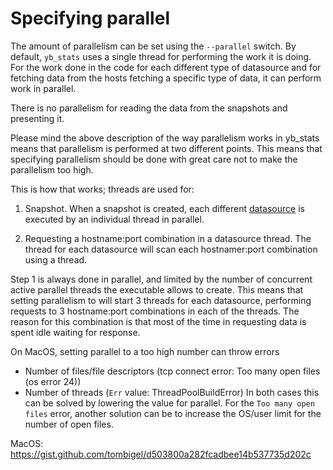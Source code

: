 # Specifying parallel

The amount of parallelism can be set using the `--parallel` switch. By default, `yb_stats` uses a single thread for performing the work it is doing. For the work done in the code for each different type of datasource and for fetching data from the hosts fetching a specific type of data, it can perform work in parallel.

There is no parallelism for reading the data from the snapshots and presenting it.

Please mind the above description of the way parallelism works in yb_stats means that parallelism is performed at two different points. 
This means that specifying parallelism should be done with great care not to make the parallelism too high.

This is how that works; threads are used for:

1. Snapshot.
   When a snapshot is created, each different [datasource](./data_sources.md) is executed by an individual thread in parallel.
 
2. Requesting a hostname:port combination in a datasource thread.
   The thread for each datasource will scan each hostnamer:port combination using a thread. 

Step 1 is always done in parallel, and limited by the number of concurrent active parallel threads the executable allows to create.
This means that setting parallelism to will start 3 threads for each datasource, performing requests to 3 hostname:port combinations in each of the threads. 
The reason for this combination is that most of the time in requesting data is spent idle waiting for response.

On MacOS, setting parallel to a too high number can throw errors 
- Number of files/file descriptors (tcp connect error: Too many open files (os error 24))
- Number of threads (`Err` value: ThreadPoolBuildError)
In both cases this can be solved by lowering the value for parallel.
For the `Too many open files` error, another solution can be to increase the OS/user limit for the number of open files.

MacOS: https://gist.github.com/tombigel/d503800a282fcadbee14b537735d202c
